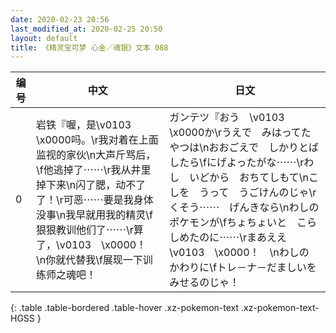 ```yaml
---
date: 2020-02-23 20:56
last_modified_at: 2020-02-25 20:50
layout: default
title: 《精灵宝可梦 心金／魂银》文本 088
---
```

| 编号 | 中文 | 日文 |
| ---- | ---- | ---- |
| 0 | 岩铁『喔，是\v0103　\x0000吗。\r我对着在上面监视的家伙\n大声斤骂后，\f他逃掉了⋯⋯\r我从井里掉下来\n闪了腮，动不了了！\r可恶⋯⋯要是我身体没事\n我早就用我的精灵\f狠狠教训他们了⋯⋯\r算了，\v0103　\x0000！　\n你就代替我\f展现一下训练师之魂吧！ | ガンテツ『おう　\v0103　\x0000か\rうえで　みはってた　やつは\nおおごえで　しかりとばしたら\fにげよったがな⋯⋯\rわし　いどから　おちてしもて\nこしを　うって　うごけんのじゃ\rくそう⋯⋯　げんきなら\nわしの　ポケモンが\fちょちょいと　こらしめたのに⋯⋯\rまあええ　\v0103　\x0000！　\nわしの　かわりに\fトレ－ナ－だましいを　みせるのじゃ！ |
{: .table .table-bordered .table-hover .xz-pokemon-text .xz-pokemon-text-HGSS }